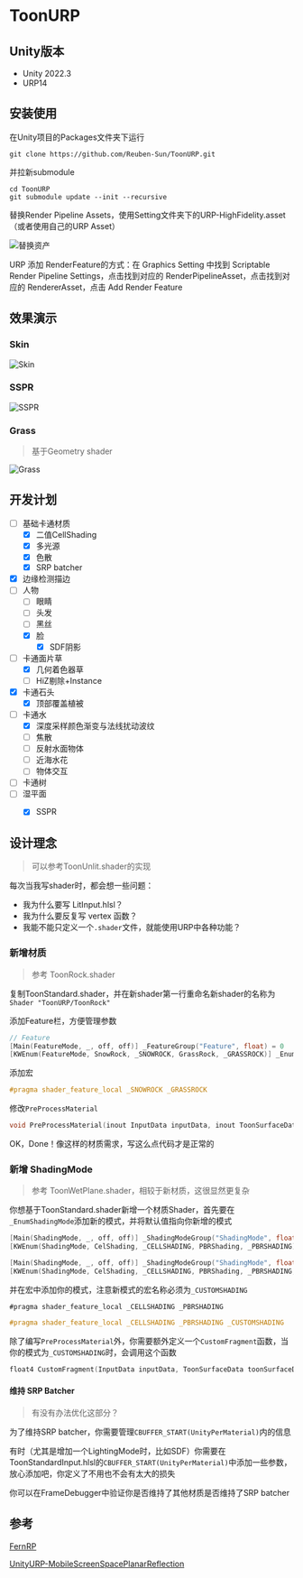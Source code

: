 # ToonURP

## Unity版本

 - Unity 2022.3
 - URP14

## 安装使用

在Unity项目的Packages文件夹下运行

```
git clone https://github.com/Reuben-Sun/ToonURP.git
```

并拉新submodule

```
cd ToonURP
git submodule update --init --recursive
```

替换Render Pipeline Assets，使用Setting文件夹下的URP-HighFidelity.asset（或者使用自己的URP Asset）

![替换资产](Documentation~/image/replace_assets.png)

URP 添加 RenderFeature的方式：在 Graphics Setting 中找到 Scriptable Render Pipeline Settings，点击找到对应的 RenderPipelineAsset，点击找到对应的 RendererAsset，点击 Add Render Feature

## 效果演示

### Skin

![Skin](Documentation~/image/Skin.png)

### SSPR

![SSPR](Documentation~/image/SSPR.png)

### Grass

> 基于Geometry shader

![Grass](Documentation~/image/Grass.png)

## 开发计划

- [ ] 基础卡通材质
  - [x] 二值CellShading
  - [x] 多光源
  - [x] 色散
  - [x] SRP batcher
- [x] 边缘检测描边 
- [ ] 人物
  - [ ] 眼睛
  - [ ] 头发
  - [ ] 黑丝
  - [x] 脸
    - [x] SDF阴影
- [ ] 卡通面片草
  - [x] 几何着色器草
  - [ ] HiZ剔除+Instance
  
- [x] 卡通石头
  - [x] 顶部覆盖植被
- [ ] 卡通水
  - [x] 深度采样颜色渐变与法线扰动波纹
  - [ ] 焦散
  - [ ] 反射水面物体
  - [ ] 近海水花
  - [ ] 物体交互
- [ ] 卡通树
- [ ] 湿平面
  - [x] SSPR


## 设计理念

> 可以参考ToonUnlit.shader的实现

每次当我写shader时，都会想一些问题：

 - 我为什么要写 LitInput.hlsl？
 - 我为什么要反复写 vertex 函数？
 - 我能不能只定义一个`.shader`文件，就能使用URP中各种功能？

### 新增材质

> 参考 ToonRock.shader

复制ToonStandard.shader，并在新shader第一行重命名新shader的名称为`Shader "ToonURP/ToonRock"`

添加Feature栏，方便管理参数

```cpp
// Feature
[Main(FeatureMode, _, off, off)] _FeatureGroup("Feature", float) = 0
[KWEnum(FeatureMode, SnowRock, _SNOWROCK, GrassRock, _GRASSROCK)] _EnumFeatureMode ("Feature", float) = 0
```

添加宏

```cpp
#pragma shader_feature_local _SNOWROCK _GRASSROCK
```

修改`PreProcessMaterial`

```cpp
void PreProcessMaterial(inout InputData inputData, inout ToonSurfaceData surfaceData, float2 uv){}
```

OK，Done！像这样的材质需求，写这么点代码才是正常的

### 新增 ShadingMode

> 参考 ToonWetPlane.shader，相较于新材质，这很显然更复杂

你想基于ToonStandard.shader新增一个材质Shader，首先要在`_EnumShadingMode`添加新的模式，并将默认值指向你新增的模式

```cpp
[Main(ShadingMode, _, off, off)] _ShadingModeGroup("ShadingMode", float) = 0
[KWEnum(ShadingMode, CelShading, _CELLSHADING, PBRShading, _PBRSHADING)] _EnumShadingMode ("Mode", float) = 0
```

```cpp
[Main(ShadingMode, _, off, off)] _ShadingModeGroup("ShadingMode", float) = 0
[KWEnum(ShadingMode, CelShading, _CELLSHADING, PBRShading, _PBRSHADING, WetPlane, _CUSTOMSHADING)] _EnumShadingMode ("Mode", float) = 2
```

并在宏中添加你的模式，注意新模式的宏名称必须为`_CUSTOMSHADING`
```cp
#pragma shader_feature_local _CELLSHADING _PBRSHADING
```

```cpp
#pragma shader_feature_local _CELLSHADING _PBRSHADING _CUSTOMSHADING
```

除了编写`PreProcessMaterial`外，你需要额外定义一个`CustomFragment`函数，当你的模式为`_CUSTOMSHADING`时，会调用这个函数

```cpp
float4 CustomFragment(InputData inputData, ToonSurfaceData toonSurfaceData, AdditionInputData additionInput){}
```

#### 维持 SRP Batcher

> 有没有办法优化这部分？

为了维持SRP batcher，你需要管理`CBUFFER_START(UnityPerMaterial)`内的信息

有时（尤其是增加一个LightingMode时，比如SDF）你需要在ToonStandardInput.hlsl的`CBUFFER_START(UnityPerMaterial)`中添加一些参数，放心添加吧，你定义了不用也不会有太大的损失

你可以在FrameDebugger中验证你是否维持了其他材质是否维持了SRP batcher

## 参考 

[FernRP](https://github.com/FernRP/FernRPExample)

[UnityURP-MobileScreenSpacePlanarReflection](https://github.com/ColinLeung-NiloCat/UnityURP-MobileScreenSpacePlanarReflection)